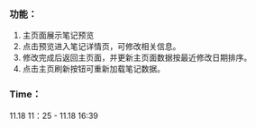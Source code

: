 ### 功能：
1. 主页面展示笔记预览
2. 点击预览进入笔记详情页，可修改相关信息。
3. 修改完成后返回主页面，并更新主页面数据按最近修改日期排序。
4. 点击主页刷新按钮可重新加载笔记数据。

### Time：
11.18 11：25 - 11.18 16:39

